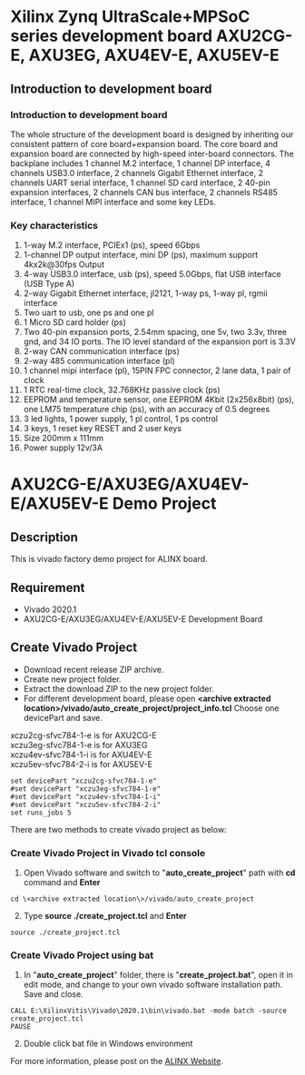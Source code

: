 # Xilinx Zynq UltraScale+MPSoC series development board AXU2CG-E, AXU3EG, AXU4EV-E, AXU5EV-E  
## Introduction to development board  
### Introduction to development board  
The whole structure of the development board is designed by inheriting our consistent pattern of core board+expansion board. The core board and expansion board are connected by high-speed inter-board connectors. The backplane includes 1 channel M.2 interface, 1 channel DP interface, 4 channels USB3.0 interface, 2 channels Gigabit Ethernet interface, 2 channels UART serial interface, 1 channel SD card interface, 2 40-pin expansion interfaces, 2 channels CAN bus interface, 2 channels RS485 interface, 1 channel MIPI interface and some key LEDs.  
### Key characteristics  
1. 1-way M.2 interface, PCIEx1 (ps), speed 6Gbps  
2. 1-channel DP output interface, mini DP (ps), maximum support 4kx2k@30fps Output  
3. 4-way USB3.0 interface, usb (ps), speed 5.0Gbps, flat USB interface (USB Type A)  
4. 2-way Gigabit Ethernet interface, jl2121, 1-way ps, 1-way pl, rgmii interface  
5. Two uart to usb, one ps and one pl  
6. 1 Micro SD card holder (ps)  
7. Two 40-pin expansion ports, 2.54mm spacing, one 5v, two 3.3v, three gnd, and 34 IO ports. The IO level standard of the expansion port is 3.3V  
8. 2-way CAN communication interface (ps)  
9. 2-way 485 communication interface (pl)  
10. 1 channel mipi interface (pl), 15PIN FPC connector, 2 lane data, 1 pair of clock  
11. 1 RTC real-time clock, 32.768KHz passive clock (ps)  
12. EEPROM and temperature sensor, one EEPROM 4Kbit (2x256x8bit) (ps), one LM75 temperature chip (ps), with an accuracy of 0.5 degrees  
13. 3 led lights, 1 power supply, 1 pl control, 1 ps control  
14. 3 keys, 1 reset key RESET and 2 user keys  
15. Size 200mm x 111mm  
16. Power supply 12v/3A

# AXU2CG-E/AXU3EG/AXU4EV-E/AXU5EV-E Demo Project
## Description
This is vivado factory demo project for ALINX board.
## Requirement
* Vivado 2020.1
* AXU2CG-E/AXU3EG/AXU4EV-E/AXU5EV-E Development Board
## Create Vivado Project
* Download recent release ZIP archive.
* Create new project folder.
* Extract the download ZIP to the new project folder.
* For different development board, please open **\<archive extracted location\>/vivado/auto_create_project/project_info.tcl**
Choose one devicePart and save.

xczu2cg-sfvc784-1-e is for AXU2CG-E  
xczu3eg-sfvc784-1-e is for AXU3EG  
xczu4ev-sfvc784-1-i is for AXU4EV-E  
xczu5ev-sfvc784-2-i is for AXU5EV-E  
```
set devicePart "xczu2cg-sfvc784-1-e" 
#set devicePart "xczu3eg-sfvc784-1-e"
#set devicePart "xczu4ev-sfvc784-1-i"
#set devicePart "xczu5ev-sfvc784-2-i"
set runs_jobs 5
```

There are two methods to create vivado project as below:
### Create Vivado Project in Vivado tcl console
1. Open Vivado software and switch to "**auto_create_project**" path with **cd** command and **Enter**
```
cd \<archive extracted location\>/vivado/auto_create_project
```
2. Type **source ./create_project.tcl** and **Enter**
```
source ./create_project.tcl
```

### Create Vivado Project using bat
1. In "**auto_create_project**" folder, there is "**create_project.bat**", open it in edit mode, and change to your own vivado software installation path. Save and close.
```
CALL E:\XilinxVitis\Vivado\2020.1\bin\vivado.bat -mode batch -source create_project.tcl
PAUSE
```
2. Double click bat file in Windows environment


For more information, please post on the [ALINX Website](https://www.alinx.com/en).